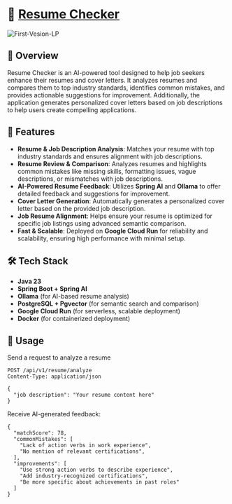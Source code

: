 # 📝 [Resume Checker](https://resume.everytools.org/)  
![First-Vesion-LP](https://github.com/user-attachments/assets/d973f8fe-9857-4556-9486-f346307de9d0)
## 📌 Overview  
Resume Checker is an AI-powered tool designed to help job seekers enhance their resumes and cover letters. It analyzes resumes and compares them to top industry standards, identifies common mistakes, and provides actionable suggestions for improvement. Additionally, the application generates personalized cover letters based on job descriptions to help users create compelling applications.

## 🚀 Features  
- **Resume & Job Description Analysis**: Matches your resume with top industry standards and ensures alignment with job descriptions.  
- **Resume Review & Comparison**: Analyzes resumes and highlights common mistakes like missing skills, formatting issues, vague descriptions, or mismatches with job descriptions.  
- **AI-Powered Resume Feedback**: Utilizes **Spring AI** and **Ollama** to offer detailed feedback and suggestions for improvement.  
- **Cover Letter Generation**: Automatically generates a personalized cover letter based on the provided job description.  
- **Job Resume Alignment**: Helps ensure your resume is optimized for specific job listings using advanced semantic comparison.  
- **Fast & Scalable**: Deployed on **Google Cloud Run** for reliability and scalability, ensuring high performance with minimal setup.

## 🛠️ Tech Stack  
- **Java 23**  
- **Spring Boot + Spring AI**  
- **Ollama** (for AI-based resume analysis)  
- **PostgreSQL + Pgvector** (for semantic search and comparison)  
- **Google Cloud Run** (for serverless, scalable deployment)  
- **Docker** (for containerized deployment)

## 🏃 Usage
Send a request to analyze a resume
```
POST /api/v1/resume/analyze  
Content-Type: application/json  

{
  "job description": "Your resume content here"
}

```
Receive AI-generated feedback:
```
{
  "matchScore": 78,
  "commonMistakes": [
    "Lack of action verbs in work experience",
    "No mention of relevant certifications",
  ],
  "improvements": [
    "Use strong action verbs to describe experience",
    "Add industry-recognized certifications",
    "Be more specific about achievements in past roles"
  ]
}
```
